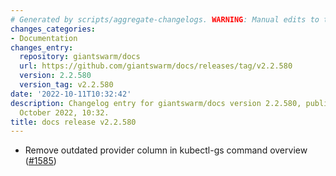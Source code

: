 ```yaml
---
# Generated by scripts/aggregate-changelogs. WARNING: Manual edits to this files will be overwritten.
changes_categories:
- Documentation
changes_entry:
  repository: giantswarm/docs
  url: https://github.com/giantswarm/docs/releases/tag/v2.2.580
  version: 2.2.580
  version_tag: v2.2.580
date: '2022-10-11T10:32:42'
description: Changelog entry for giantswarm/docs version 2.2.580, published on 11
  October 2022, 10:32.
title: docs release v2.2.580
---
```


- Remove outdated provider column in kubectl-gs command overview ([#1585](https://github.com/giantswarm/docs/pull/1585))
